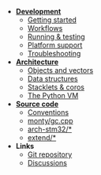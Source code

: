 - **[Development](dev/README.md)**
  - [Getting started](dev/getting-started.md)
  - [Workflows](dev/workflow.md)
  - [Running & testing](dev/running-testing.md)
  - [Platform support](dev/platform-support.md)
  - [Troubleshooting](dev/troubleshooting.md)
- **[Architecture](arch/README.md)**
  - [Objects and vectors](arch/objects-and-vectors.md)
  - [Data structures](arch/data-structures.md)
  - [Stacklets & coros](arch/stacklets-coros.md)
  - [The Python VM](arch/the-python-vm.md)
- **[Source code](src/README.md)**
  - [Conventions](src/conventions.md)
  - [monty/gc.cpp](src/monty-gc.md)
  - [arch-stm32/\*](src/arch-stm32.md)
  - [extend/\*](src/extend.md)
- **Links**
  - [Git repository](https://github.com/jeelabs/monty)
  - [Discussions](https://github.com/jeelabs/monty/discussions)
